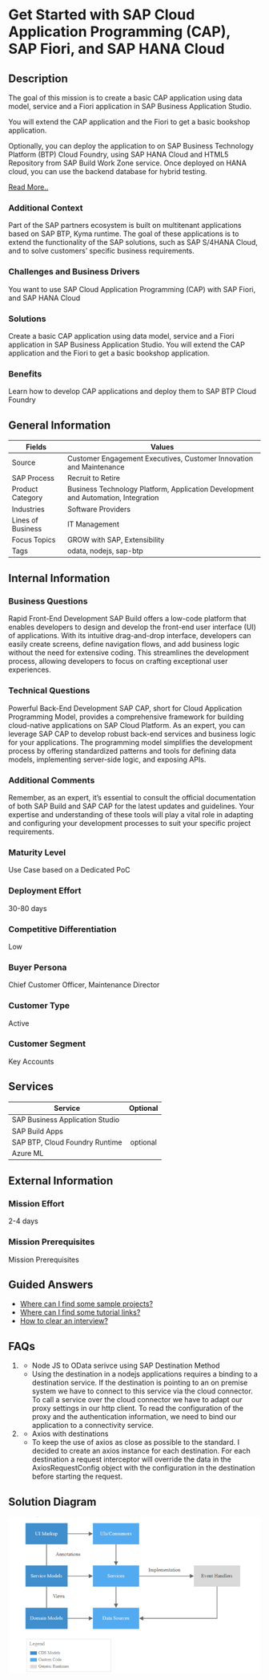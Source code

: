 # Get Started with SAP Cloud Application Programming (CAP), SAP Fiori, and SAP HANA Cloud




## Description

The goal of this mission is to create a basic CAP application using data model, service and a Fiori application in SAP Business Application Studio.

You will extend the CAP application and the Fiori to get a basic bookshop application.

Optionally, you can deploy the application to on SAP Business Technology Platform (BTP) Cloud Foundry, using SAP HANA Cloud and HTML5 Repository from SAP Build Work Zone service. Once deployed on HANA cloud, you can use the backend database for hybrid testing.

[Read More..](https://github.com/dpk-bhat/test-repo/edit/main/README.md)




### Additional Context

Part of the SAP partners ecosystem is built on multitenant applications based on SAP BTP, Kyma runtime. The goal of these applications is to extend the functionality of the SAP solutions, such as SAP S/4HANA Cloud, and to solve customers&#8217; specific business requirements.




### Challenges and Business Drivers

You want to use SAP Cloud Application Programming (CAP) with SAP Fiori, and SAP HANA Cloud




### Solutions

Create a basic CAP application using data model, service and a Fiori application in SAP Business Application Studio. You will extend the CAP application and the Fiori to get a basic bookshop application.

### Benefits
Learn how to develop CAP applications and deploy them to SAP BTP Cloud Foundry

## General Information
|Fields|Values|
|---|---|
|Source|Customer Engagement Executives, Customer Innovation and Maintenance|
|SAP Process|Recruit to Retire|
|Product Category|Business Technology Platform, Application Development and Automation, Integration|
|Industries|Software Providers|
|Lines of Business|IT Management|
|Focus Topics|GROW with SAP, Extensibility|
|Tags|odata, nodejs, sap-btp|

## Internal Information

### Business Questions
Rapid Front-End Development SAP Build offers a low-code platform that enables developers to design and develop the front-end user interface (UI) of applications. With its intuitive drag-and-drop interface, developers can easily create screens, define navigation flows, and add business logic without the need for extensive coding. This streamlines the development process, allowing developers to focus on crafting exceptional user experiences.




### Technical Questions
Powerful Back-End Development SAP CAP, short for Cloud Application Programming Model, provides a comprehensive framework for building cloud-native applications on SAP Cloud Platform. As an expert, you can leverage SAP CAP to develop robust back-end services and business logic for your applications. The programming model simplifies the development process by offering standardized patterns and tools for defining data models, implementing server-side logic, and exposing APIs.

### Additional Comments
Remember, as an expert, it’s essential to consult the official documentation of both SAP Build and SAP CAP for the latest updates and guidelines. Your expertise and understanding of these tools will play a vital role in adapting and configuring your development processes to suit your specific project requirements.

### Maturity Level
Use Case based on a Dedicated PoC

### Deployment Effort
30-80 days

### Competitive Differentiation
Low

### Buyer Persona
Chief Customer Officer, Maintenance Director

### Customer Type
Active

### Customer Segment
Key Accounts

## Services

| Service       | Optional      |
| ------------- |:-------------:|
| SAP Business Application Studio|  |
| SAP Build Apps|  |
| SAP BTP, Cloud Foundry Runtime| optional |
| Azure ML | |

## External Information

### Mission Effort
2-4 days

### Mission Prerequisites
Mission Prerequisites


## Guided Answers
- [Where can I find some sample projects?](https://github.com/SAP-samples/cloud-cap-samples)
- [Where can I find some tutorial links?](https://developers.sap.com/tutorial-navigator.html?tag=software-product-function%3Asap-cloud-application-programming-model&tag=tutorial%3Atype%2Fmission)
- [How to clear an interview?](https://www.geeksforgeeks.org/top-10-algorithms-in-interview-questions/)

## FAQs
1.   - Node JS to OData serivce using SAP Destination Method
     - Using the destination in a nodejs applications requires a binding to a destination service. If the destination is pointing to an on premise system we have to connect to this service via the cloud connector. To call a service over the cloud connector we have to adapt our proxy settings in our http client. To read the configuration of the proxy and the authentication information, we need to bind our application to a connectivity service.

2.   - Axios with destinations
     - To keep the use of axios as close as possible to the standard. I decided to create an axios instance for each destination. For each destination a request interceptor will override the data in the AxiosRequestConfig object with the configuration in the destination before starting the request.

## Solution Diagram

[<img src="./images/solutionDiagram.png" width="600" />](.images/solutionDiagram.png?raw=true)
